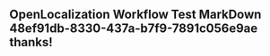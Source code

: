 <properties
ms.topic="hero-topic"
ms.test1="hero-topic"
ms.test2="test"/>

## OpenLocalization Workflow Test MarkDown 48ef91db-8330-437a-b7f9-7891c056e9ae thanks!
